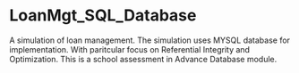 # LoanMgt_SQL_Database
A simulation of loan management. 
The simulation uses MYSQL database for implementation. 
With paritcular focus on Referential Integrity and Optimization. 
This is a school assessment in Advance Database module. 
